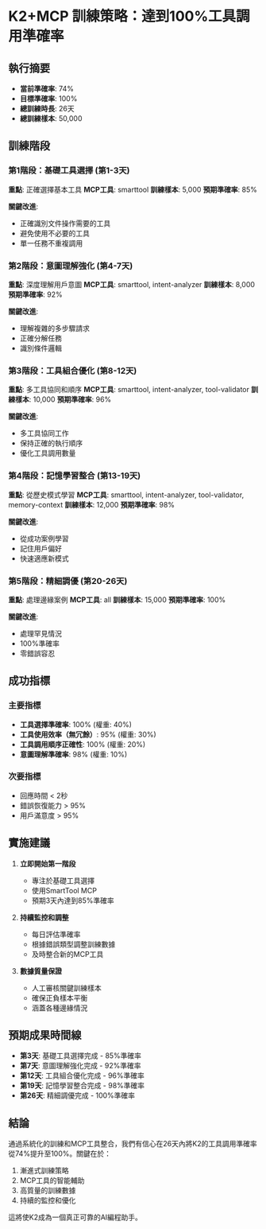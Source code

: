 # K2+MCP 訓練策略：達到100%工具調用準確率

## 執行摘要

- **當前準確率**: 74%
- **目標準確率**: 100%
- **總訓練時長**: 26天
- **總訓練樣本**: 50,000

## 訓練階段

### 第1階段：基礎工具選擇 (第1-3天)

**重點**: 正確選擇基本工具
**MCP工具**: smarttool
**訓練樣本**: 5,000
**預期準確率**: 85%

**關鍵改進**:
- 正確識別文件操作需要的工具
- 避免使用不必要的工具
- 單一任務不重複調用

### 第2階段：意圖理解強化 (第4-7天)

**重點**: 深度理解用戶意圖
**MCP工具**: smarttool, intent-analyzer
**訓練樣本**: 8,000
**預期準確率**: 92%

**關鍵改進**:
- 理解複雜的多步驟請求
- 正確分解任務
- 識別條件邏輯

### 第3階段：工具組合優化 (第8-12天)

**重點**: 多工具協同和順序
**MCP工具**: smarttool, intent-analyzer, tool-validator
**訓練樣本**: 10,000
**預期準確率**: 96%

**關鍵改進**:
- 多工具協同工作
- 保持正確的執行順序
- 優化工具調用數量

### 第4階段：記憶學習整合 (第13-19天)

**重點**: 從歷史模式學習
**MCP工具**: smarttool, intent-analyzer, tool-validator, memory-context
**訓練樣本**: 12,000
**預期準確率**: 98%

**關鍵改進**:
- 從成功案例學習
- 記住用戶偏好
- 快速適應新模式

### 第5階段：精細調優 (第20-26天)

**重點**: 處理邊緣案例
**MCP工具**: all
**訓練樣本**: 15,000
**預期準確率**: 100%

**關鍵改進**:
- 處理罕見情況
- 100%準確率
- 零錯誤容忍

## 成功指標

### 主要指標
- **工具選擇準確率**: 100% (權重: 40%)
- **工具使用效率（無冗餘）**: 95% (權重: 30%)
- **工具調用順序正確性**: 100% (權重: 20%)
- **意圖理解準確率**: 98% (權重: 10%)

### 次要指標
- 回應時間 < 2秒
- 錯誤恢復能力 > 95%
- 用戶滿意度 > 95%

## 實施建議

1. **立即開始第一階段**
   - 專注於基礎工具選擇
   - 使用SmartTool MCP
   - 預期3天內達到85%準確率

2. **持續監控和調整**
   - 每日評估準確率
   - 根據錯誤類型調整訓練數據
   - 及時整合新的MCP工具

3. **數據質量保證**
   - 人工審核關鍵訓練樣本
   - 確保正負樣本平衡
   - 涵蓋各種邊緣情況

## 預期成果時間線

- **第3天**: 基礎工具選擇完成 - 85%準確率
- **第7天**: 意圖理解強化完成 - 92%準確率
- **第12天**: 工具組合優化完成 - 96%準確率
- **第19天**: 記憶學習整合完成 - 98%準確率
- **第26天**: 精細調優完成 - 100%準確率

## 結論

通過系統化的訓練和MCP工具整合，我們有信心在26天內將K2的工具調用準確率從74%提升至100%。關鍵在於：

1. 漸進式訓練策略
2. MCP工具的智能輔助
3. 高質量的訓練數據
4. 持續的監控和優化

這將使K2成為一個真正可靠的AI編程助手。
